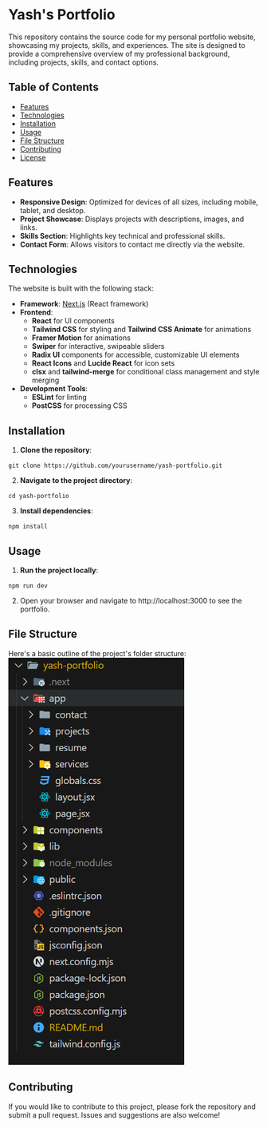 # Yash's Portfolio

This repository contains the source code for my personal portfolio website, showcasing my projects, skills, and experiences. The site is designed to provide a comprehensive overview of my professional background, including projects, skills, and contact options.

## Table of Contents

- [Features](#features)
- [Technologies](#technologies)
- [Installation](#installation)
- [Usage](#usage)
- [File Structure](#file-structure)
- [Contributing](#contributing)
- [License](#license)

## Features

- **Responsive Design**: Optimized for devices of all sizes, including mobile, tablet, and desktop.
- **Project Showcase**: Displays projects with descriptions, images, and links.
- **Skills Section**: Highlights key technical and professional skills.
- **Contact Form**: Allows visitors to contact me directly via the website.

## Technologies

The website is built with the following stack:

- **Framework**: [Next.js](https://nextjs.org/) (React framework)
- **Frontend**:
  - **React** for UI components
  - **Tailwind CSS** for styling and **Tailwind CSS Animate** for animations
  - **Framer Motion** for animations
  - **Swiper** for interactive, swipeable sliders
  - **Radix UI** components for accessible, customizable UI elements
  - **React Icons** and **Lucide React** for icon sets
  - **clsx** and **tailwind-merge** for conditional class management and style merging
- **Development Tools**:
  - **ESLint** for linting
  - **PostCSS** for processing CSS

## Installation

1. **Clone the repository**:
```
git clone https://github.com/yourusername/yash-portfolio.git
```
2. **Navigate to the project directory**:
```
cd yash-portfolio
```
3. **Install dependencies**:
```
npm install
```

## Usage

1. **Run the project locally**:
```
npm run dev
``` 

2. Open your browser and navigate to http://localhost:3000 to see the portfolio.

## File Structure
Here's a basic outline of the project's folder structure:
![alt text](image.png)

## Contributing
If you would like to contribute to this project, please fork the repository and submit a pull request. Issues and suggestions are also welcome!


